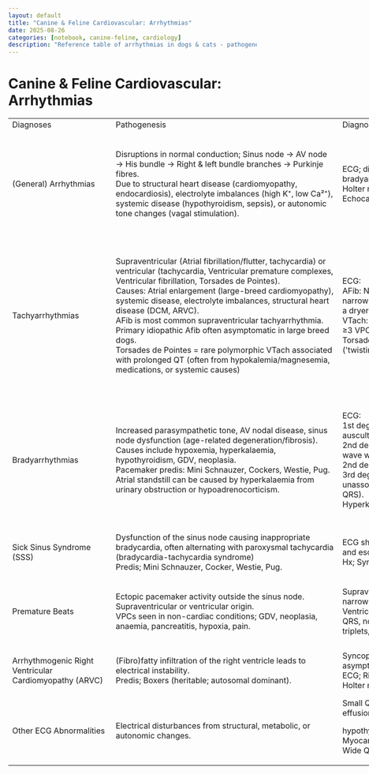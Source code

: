 ```yaml
---
layout: default
title: "Canine & Feline Cardiovascular: Arrhythmias"
date: 2025-08-26
categories: [notebook, canine-feline, cardiology]
description: "Reference table of arrhythmias in dogs & cats - pathogenesis, diagnostics, treatment, and prognosis."
---
```


<h1>Canine & Feline Cardiovascular: Arrhythmias</h1>

<div class='prose max-w-none'>
<table border="0" cellpadding="0" cellspacing="0" style="border-collapse:
 collapse;table-layout:fixed;width:1399pt" width="1867">
<col style="mso-width-source:userset;mso-width-alt:6357;width:149pt" width="199"/>
<col span="3" style="mso-width-source:userset;mso-width-alt:14805;
 width:347pt" width="463"/>
<col style="mso-width-source:userset;mso-width-alt:8917;width:209pt" width="279"/>
<tr height="27" style="height:20.0pt">
<td align="left" class="xl67" height="27" style="height:20.0pt;
  width:149pt" width="199">Diagnoses</td>
<td align="left" class="xl67" style="width:347pt" width="463">Pathogenesis</td>
<td align="left" class="xl67" style="width:347pt" width="463">Diagnosis</td>
<td align="left" class="xl67" style="width:347pt" width="463">Treatment</td>
<td align="left" class="xl67" style="width:209pt" width="279">Prognosis</td>
</tr>
<tr height="213" style="height:160.0pt">
<td align="left" class="xl66" height="213" style="height:160.0pt;
  width:149pt" width="199">(General) Arrhythmias</td>
<td align="left" class="xl66" style="width:347pt" width="463">Disruptions in normal
  conduction; <font class="font6">Sinus node → AV node → His bundle → Right
  &amp; left bundle branches → Purkinje fibres.</font><font class="font5"><br/>
    Due to structural heart disease (cardiomyopathy, endocardiosis),
  electrolyte imbalances (high K⁺, low Ca²⁺), systemic disease (hypothyroidism,
  sepsis), or autonomic tone changes (vagal stimulation).</font></td>
<td align="left" class="xl66" style="width:347pt" width="463"><font class="font10">ECG;</font><font class="font5"> differentiates sinus vs. premature beats vs. bradyarrhythmias
  vs. tachyarrhythmias.<br/>
</font><font class="font10">Holter monitoring;</font><font class="font5">
  24-hr ECG (intermittent arrhythmias)</font><font class="font6"><br/>
</font><font class="font10">Echocardiography;</font><font class="font5">
  assess structural heart disease.</font></td>
<td align="left" class="xl66" style="width:347pt" width="463"><font class="font7">Bradyarrhythmias</font><font class="font5">: </font><font class="font6">Atropine</font><font class="font5">
  (vagolytic therapy), </font><font class="font6">pacemaker</font><font class="font5"> if severe.<br/>
    Main pacemaker indications: 3rd-degree AV block, 2nd-degree AV block type
  II, sick sinus syndrome, atrial standstill.<br/>
</font><font class="font7">Tachyarrhythmias</font><font class="font5">: </font><font class="font6">Beta-blockers</font><font class="font5"> (atenolol), </font><font class="font6">calcium channel blockers</font><font class="font5">
  (diltiazem), </font><font class="font6">antiarrhythmics</font><font class="font5"> (lidocaine, procainamide, amiodarone).</font></td>
<td align="left" class="xl66" style="width:209pt" width="279">Variable. Some benign
  (respiratory sinus arrhythmia), others indicate severe underlying disease
  (3rd-degree AV block, ventricular fibrillation).</td>
</tr>
<tr height="320" style="height:240.0pt">
<td align="left" class="xl65" height="320" style="height:240.0pt;
  width:149pt" width="199">Tachyarrhythmias</td>
<td align="left" class="xl65" style="width:347pt" width="463"><font class="font7">Supraventricular</font><font class="font5"> (Atrial fibrillation/flutter, tachycardia) or </font><font class="font7">ventricular</font><font class="font5"> (tachycardia,
  Ventricular premature complexes, Ventricular fibrillation, Torsades de
  Pointes).<br/>
    Causes: Atrial enlargement (large-breed cardiomyopathy), systemic disease,
  electrolyte imbalances, structural heart disease (DCM, ARVC).<br/>
</font><font class="font6">AFib is most common supraventricular
  tachyarrhythmia. </font><font class="font5">Primary idiopathic Afib often
  asymptomatic in large breed dogs.<br/>
    Torsades de Pointes = rare polymorphic VTach associated with prolonged QT
  (often from hypokalemia/magnesemia, medications, or systemic causes)</font></td>
<td align="left" class="xl65" style="width:347pt" width="463">ECG:<br/>
<font class="font7">AFib:</font><font class="font5"> </font><font class="font6">No P waves</font><font class="font5">, </font><font class="font6">irregularly irregular</font><font class="font5"> R-R intervals,
  narrow QRS. (Auscultation sounds chaotic - like shoes in a dryer.)<br/>
</font><font class="font7">VTach:</font><font class="font5"> Wide QRS, </font><font class="font6">dissociated P waves</font><font class="font5">. Sustained
  VTach; ≥3 VPCs for &gt;30 seconds.<br/>
</font><font class="font7">Torsades:</font><font class="font5"> prolonged
  QT interval + cyclic variation of QRS ('twisting' of QRS around isoelectric
  line).</font></td>
<td align="left" class="xl65" style="width:347pt" width="463"><font class="font7">Supraventricular
  tachyarrhythmias</font><font class="font5">: </font><font class="font6"><span style="mso-spacerun:yes"> </span>Beta-blockers, calcium channel blockers</font><font class="font5">, digoxin (incr vagal tone), amiodarone (antiarrhythmic).
  <br/>
</font><font class="font7">Ventricular tachycardia and Ventricular
  premature complexes:</font><font class="font5"> </font><font class="font6">Lidocaine</font><font class="font5"> (antiarrhythmic), procainamide (antiarrhythmic), mexiletine
  (oral lidocaine analogue), beta-blockers.<br/>
</font><font class="font7">VFib/Torsades:</font><font class="font5"> </font><font class="font6">Electrical cardioversion</font><font class="font5">, IV
  magnesium sulphate.</font></td>
<td align="left" class="xl65" style="width:209pt" width="279"><font class="font7">AFib:</font><font class="font5"> Manageable but usually </font><font class="font6">secondary to
  heart disease.</font><font class="font5"><br/>
</font><font class="font7">VFib:</font><font class="font5"> </font><font class="font6">Fatal</font><font class="font5"> if untreated.<br/>
</font><font class="font7">Torsades</font><font class="font5">: Treatable
  if underlying cause (e.g. hypokalaemia) is corrected</font></td>
</tr>
<tr height="267" style="height:200.0pt">
<td align="left" class="xl66" height="267" style="height:200.0pt;
  width:149pt" width="199">Bradyarrhythmias</td>
<td align="left" class="xl66" style="width:347pt" width="463"><font class="font6">Increased
  parasympathetic tone, AV nodal disease, sinus node dysfunction</font><font class="font5"> (age-related degeneration/fibrosis).<br/>
    Causes include </font><font class="font6">hypoxemia, hyperkalaemia</font><font class="font5">, hypothyroidism, GDV, neoplasia.<br/>
    Pacemaker predis: </font><font class="font8">Mini Schnauzer, Cockers,
  Westie, Pug.<br/>
</font><font class="font5">Atrial standstill can be caused by hyperkalaemia
  from urinary obstruction or hypoadrenocorticism.</font></td>
<td align="left" class="xl66" style="width:347pt" width="463">ECG:<br/>
<font class="font10">1st degree AV block;</font><font class="font5"> </font><font class="font6">increased PQ interval</font><font class="font5"> (cannot
  auscultate) <br/>
</font><font class="font10">2nd degree Mobitz type 1;</font><font class="font5"> increasing PQ interval until </font><font class="font6">1 P
  wave with no QRS</font><font class="font5"><br/>
</font><font class="font10">2nd degree Mobitz type 2;</font><font class="font6"> randomly unconducted P wave</font><font class="font5"><br/>
</font><font class="font10">3rd degree (complete block);</font><font class="font5"> P waves </font><font class="font6">completely unassociated</font><font class="font5"> with QRS (P waves can be hidden within QRS).<br/>
    Hyperkalaemia-related atrial standstill shows no P waves.</font></td>
<td align="left" class="xl66" style="width:347pt" width="463"><font class="font7">Vagally-mediated</font><font class="font5"> blocks; </font><font class="font6">Atropine</font><font class="font5">.<br/>
</font><font class="font7">3rd-degree</font><font class="font5"> AV block,
  persistent </font><font class="font7">2nd-degree AV block type II</font><font class="font5"> (or sick sinus syndrome); </font><font class="font6">Pacemaker</font><font class="font5">.<br/>
    3rd degree AV block medical therapy; increase HR with </font><font class="font6">atropine</font><font class="font5"> or isoproterenol (limited
  success).</font></td>
<td align="left" class="xl66" style="width:209pt" width="279">Good if vagally
  mediated (resolves with atropine).<br/>
    Pacemaker improves prognosis for bradyarrhythmias.<br/>
    Poor without pacemaker for 3rd-degree AV block.</td>
</tr>
<tr height="107" style="height:80.0pt">
<td align="left" class="xl65" height="107" style="height:80.0pt;
  width:149pt" width="199">Sick Sinus Syndrome (SSS)</td>
<td align="left" class="xl65" style="width:347pt" width="463">Dysfunction of the
  sinus node causing <font class="font6">inappropriate bradycardia,</font><font class="font5"> often alternating with paroxysmal </font><font class="font6">tachycardia
  </font><font class="font5">(bradycardia-tachycardia syndrome)<br/>
    Predis; </font><font class="font8">Mini Schnauzer, Cocker, Westie, Pug.</font></td>
<td align="left" class="xl65" style="width:347pt" width="463">ECG showing a mix of <font class="font6">sinus arrest, </font><font class="font5">intermittent</font><font class="font6"> AV blocks, and escape beats</font><font class="font5"> (rescue
  heart from asystole).<br/>
    Hx; Syncope</font></td>
<td align="left" class="xl65" style="width:347pt" width="463">Definitive; Pacemaker
  for bradycardia.<br/>
    Antiarrhythmics for tachycardic episodes after pacemaker implanted.</td>
<td align="left" class="xl65" style="width:209pt" width="279">Good with pacemaker.</td>
</tr>
<tr height="133" style="height:100.0pt">
<td align="left" class="xl66" height="133" style="height:100.0pt;
  width:149pt" width="199">Premature Beats</td>
<td align="left" class="xl66" style="width:347pt" width="463">Ectopic pacemaker
  activity <font class="font6">outside the sinus node</font><font class="font5">.<br/>
    Supraventricular or ventricular origin.<br/>
    VPCs seen in non-cardiac conditions; GDV, neoplasia, anaemia, pancreatitis,
  hypoxia, pain.</font></td>
<td align="left" class="xl66" style="width:347pt" width="463"><font class="font7">Supraventricular
  premature complexes (SVPCs):</font><font class="font5"> </font><font class="font6">Tall narrow QRS</font><font class="font5">, abnormal P
  wave.<br/>
</font><font class="font7">Ventricular premature complexes (VPCs):</font><font class="font5"> </font><font class="font6">Wide, bizarre QRS, no associated P
  wave</font><font class="font5">. Can also be in couplets, triplets,
  quadruplets, run or ventricular tachycardia </font><font class="font6">(6+)</font><font class="font5">.</font></td>
<td align="left" class="xl66" style="width:347pt" width="463"><font class="font7">SVPCs:</font><font class="font5"> Usually </font><font class="font6">benign</font><font class="font5">, treat underlying cause if needed.<br/>
</font><font class="font7">VPCs:</font><font class="font5"> </font><font class="font6">Lidocaine or beta-blockers</font><font class="font5"> (sotalol)
  if frequent.</font></td>
<td align="left" class="xl66" style="width:209pt" width="279">SVPCs: Often
  incidental.<br/>
    VPCs: Concerning if frequent or associated with structural disease.</td>
</tr>
<tr height="107" style="height:80.0pt">
<td align="left" class="xl65" height="107" style="height:80.0pt;
  width:149pt" width="199">Arrhythmogenic Right Ventricular Cardiomyopathy (ARVC)</td>
<td align="left" class="xl65" style="width:347pt" width="463">(Fibro)<font class="font6">fatty infiltration</font><font class="font5"> of the </font><font class="font6">right ventricle</font><font class="font5"> leads to electrical
  instability.<br/>
    Predis; </font><font class="font8">Boxers</font><font class="font5">
  (heritable; autosomal dominant).</font></td>
<td align="left" class="xl65" style="width:347pt" width="463"><font class="font6">Syncope</font><font class="font5">, possible systolic dysfunction. Can be asymptomatic before
  sudden cardiac events.<br/>
    ECG; Right ventricular arrhythmias.<br/>
</font><font class="font6">Holter monitor</font><font class="font5"> for
  intermittent arrhythmias.</font></td>
<td align="left" class="xl65" style="width:347pt" width="463"><br/>
    No definitive cure.<br/>
    Antiarrhythmics: <font class="font6">Sotalol</font><font class="font5">,
  mexiletine (often combined with atenolol).</font></td>
<td align="left" class="xl65" style="width:209pt" width="279">High risk of <font class="font6">sudden death</font><font class="font5"> due to fatal
  arrhythmias.</font></td>
</tr>
<tr height="107" style="height:80.0pt">
<td align="left" class="xl66" height="107" style="height:80.0pt;
  width:149pt" width="199">Other ECG Abnormalities</td>
<td align="left" class="xl66" style="width:347pt" width="463">Electrical
  disturbances from structural, metabolic, or autonomic changes.</td>
<td align="left" class="xl66" style="width:347pt" width="463"><font class="font7">Small
  QRS complexes:</font><font class="font5"> </font><font class="font6">Pericardial
  effusion</font><font class="font5">, pleural effusion, fat,

  hypothyroidism.<br/>
</font><font class="font6">Myocardial hypoxia/ischemia;</font><font class="font7"> ST elevation or depression. </font><font class="font6"><br/>
</font><font class="font7">Wide QRS with a P wave; </font><font class="font6">Bundle branch block.</font></td>
<td class="xl66" style="width:347pt" width="463"> </td>
<td class="xl66" style="width:209pt" width="279"> </td>
</tr>
<?if supportMisalignedColumns?>
<tr height="0" style="display:none">
<td style="width:149pt" width="199"></td>
<td style="width:347pt" width="463"></td>
<td style="width:347pt" width="463"></td>
<td style="width:347pt" width="463"></td>
<td style="width:209pt" width="279"></td>
</tr>
<?endif?>
</table>
</div>

